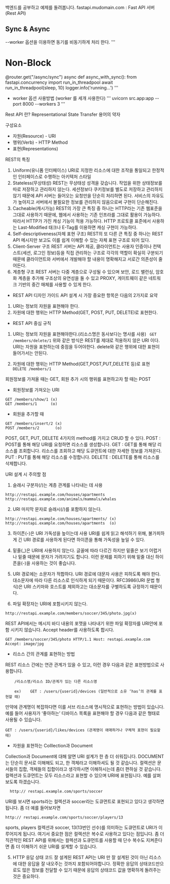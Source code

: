 백엔드를 공부하고 예제를 돌려봅니다.
fastapi.mudomain.com : Fast API 서버(Rest API)

## Sync & Async
--worker 옵션을 이용하면 동기를 비동기하게 처리 한다.
'''
# Non-Block
@router.get("/async/sync")
async def async_with_sync():
  from fastapi.concurrency import run_in_threadpool
  await run_in_threadpool(sleep, 10)
  logger.info('running...')
'''
- worker 옵션 사용방법 (worker 를 세개 사용한다)
'''
uvicorn src.app:app --port 8000 --workers 3
'''

Rest API 란?
Representational State Transfer 용어의 약자

구성요소
- 자원(Resource) - URI
- 행위(Verb) - HTTP Method
- 표현(Representations)

REST의 특징
1) Uniform(유니폼 인터페이스)
URI로 지정한 리소스에 대한 조작을 통일되고 한정적인 인터페이스로 수행하는 아키텍처 스타일
2) Stateless(무상태성)
REST는 무상태성 성격을 갖습니다. 작업을 위한 상태정보를 따로 저장하고 관리하지 않는다. 세션정보다 쿠키정보를 별도로 저장하고 관리하지 않기 때문에 API 서버는 들어오는 요청만을 단순히 처리하면 된다. 서비스의 자유도가 높아지고 서버에서 불필요한 정보를 관리하지 않음으로써 구현이 단순해진다.
3) Cacheable(캐시가능)
REST의 가장 큰 특징 중 하나는 HTTP라는 기존 웹표준을 그대로 사용하기 때문에, 웹에서 사용하는 기존 인프라를 그대로 활용이 가능하다.
따라서 HTTP가 가진 캐싱 기능이 적용 가능하다. HTTP 프로토콜 표준에서 사용하는 Last-Modified 태크나 E-Tag를 이용하면 캐싱 구현이 가능하다.
4) Self-descriptiveness(자체 표현 구조)
REST의 또 다른 큰 특징 중 하나는 REST API 메시지만 보고도 이를 쉽게 이해할 수 있는 자체 표현 구조로 되어 있다.
5) Client-Server 구조
REST 서버는 API 제공, 클라이언트는 사용자 인증이나 컨텍스트(세션, 로그인 정보)등을 직접 관리하는 구조로 각각의 역할이 확실히 구분되기 때문에 클라이언트와 서버에서 개발해야 할 내용이 명확해지고 서로간 의존성이 줄어든다.
6) 계층형 구조
REST 서버는 다중 계층으로 구성될 수 있으며 보안, 로드 밸런싱, 암호화 계층을 추가해 구조상의 유연성을 둘 수 있고 PROXY, 게이트웨이 같은 네트워크 기반의 중간 매체를 사용할 수 있게 한다.

- REST API 디자인 가이드
API 설계 시 가장 중요한 항목은 다음의 2가지로 요약
1. URI는 정보의 자원을 표현해야 한다.
2. 자원에 대한 행위는 HTTP Method(GET, POST, PUT, DELETE)로 표현한다.

- REST API 중심 규칙
1. URI는 정보의 자원을 표현해야한다.(리소스명은 동사보다는 명사를 사용)
``` GET /members/delete/1```
위와 같은 방식은 REST를 제대로 적용하지 않은 URI 이다. URI는 자원을 표현하는데 중점을 두어야한다. delete와 같은 행위에 대한 표현이 들어가서는 안된다.

2. 자원에 대한 행위는 HTTP Method(GET,POST,PUT,DELETE 등)로 표현
``` DELETE /members/1```

회원정보를 가져올 때는 GET, 회원 추가 시의 행위를 표현하고자 할 때는 POST

- 회원정보를 가져오는 URI
```
GET /members/show/1 (x)
GET /members/1      (o)
```

- 회원을 추가할 때
```
GET /members/insert/2 (x)
POST /members/2       (o)
```

POST, GET, PUT, DELETE 4가지의 method를 가지고 CRUD 할 수 있다.
POST : POST를 통해 해당 URI를 요청하면 리소스를 생성합니다.
GET : GET를 통해 해당 리소스를 조회합니다. 리소스를 조회하고 해당 도큐먼트에 대한 자세한 정보를 가져온다.
PUT : PUT를 통해 해당 리소스를 수정합니다.
DELETE : DELETE를 통해 리소스를 삭제합니다.

URI 설계 시 주의할 점
1) 슬래시 구분자(/)는 계층 관계를 나타내는 데 사용
```
http://restapi.example.com/houses/apartments
http://restapi.example.com/animals/mammals/whales
```

2) URI 마지막 문자로 슬래시(/)를 포함하지 않는다.
```
http://restapi.example.com/houses/apartments/ (x)
http://restapi.example.com/houses/apartments  (o)
```

3) 하이픈(-)은 URI 가독성을 높이는데 사용
URI를 쉽게 읽고 해석하기 위해, 불가피하게 긴 URI 경로를 사용하게 된다면 하이픈을 통해 가독성을 높일 수 있다.

4) 밑줄(_)은 URI에 사용하지 않는다.
글꼴에 따라 다르긴 하지만 밑줄은 보기 어렵거나 밑줄 때문에 문자가 가려지기도 합니다. 이런 문제를 피하기 위해 밑줄 대신 하이픈을(-)을 사용하는 것이 좋습니다.

5) URI 경로에는 소문자가 적합하다.
URI 경로에 대문자 사용은 피하도록 해야 한다. 대소문자에 따라 다른 리소스로 인식하게 되기 때문이다.
RFC3986(URI 문법 형식)은 URI 스키마와 호스트를 제외하고는 대소문자를 구별하도록 규정하기 때문이다.

6) 파일 확장자는 URI에 포함시키지 않는다.
```
http://restapi.example.com/members/soccer/345/photo.jpg(x)
```
REST API에서는 메시지 바디 내용의 포맷을 나타내기 위한 파일 확장자를 URI안에 포함 시키지 않습니다. Accept header를 사용하도록 합시다.
```
GET /members/soccer/345/photo HTTP/1.1 Host: restapi.example.com Accept: image/jpg
```

- 리소스 간의 관계를 표현하는 방법

REST 리소스 간에는 연관 관계가 있을 수 있고, 이런 경우 다음과 같은 표현방법으로 사용합니다.

```
    /리소스명/리소스 ID/관계가 있는 다른 리소스명

    ex)    GET : /users/{userid}/devices (일반적으로 소유 ‘has’의 관계를 표현할 때)
```

만약에 관계명이 복잡하다면 이를 서브 리소스에 명시적으로 표현하는 방법이 있습니다. 예를 들어 사용자가 ‘좋아하는’ 디바이스 목록을 표현해야 할 경우 다음과 같은 형태로 사용될 수 있습니다.

```
GET : /users/{userid}/likes/devices (관계명이 애매하거나 구체적 표현이 필요할 때)
```

- 자원을 표현하는 Colllection과 Document

Collection과 Document에 대해 알면 URI 설계가 한 층 더 쉬워집니다. DOCUMENT는 단순히 문서로 이해해도 되고, 한 객체라고 이해하셔도 될 것 같습니다. 컬렉션은 문서들의 집합, 객체들의 집합이라고 생각하시면 이해하시는데 좀더 편하실 것 같습니다. 컬렉션과 도큐먼트는 모두 리소스라고 표현할 수 있으며 URI에 표현됩니다. 예를 살펴보도록 하겠습니다.
```
  http:// restapi.example.com/sports/soccer
```
 URI를 보시면 sports라는 컬렉션과 soccer라는 도큐먼트로 표현되고 있다고 생각하면 됩니다. 좀 더 예를 들어보자면
```
http:// restapi.example.com/sports/soccer/players/13
```
sports, players 컬렉션과 soccer, 13(13번인 선수)를 의미하는 도큐먼트로 URI가 이루어지게 됩니다. 여기서 중요한 점은 컬렉션은 복수로 사용하고 있다는 점입니다. 좀 더 직관적인 REST API를 위해서는 컬렉션과 도큐먼트를 사용할 때 단수 복수도 지켜준다면 좀 더 이해하기 쉬운 URI를 설계할 수 있습니다.

5. HTTP 응답 상태 코드
잘 설계된 REST API는 URI 만 잘 설계된 것이 아닌 리소스에 대한 응답을 잘 내오주는 것까지 포함되어야합니다.
정확한 응답의 상태코드만으로도 많은 정보를 전달할 수 있기 때문에 응답의 상태코드 값을 명확하게 돌려주는 것은 중요하다.
